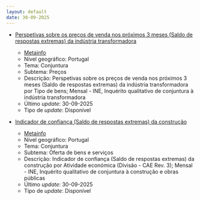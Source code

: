 ```yaml
---
layout: default
date: 30-09-2025
---
```

* [Perspetivas sobre os preços de venda nos próximos 3 meses (Saldo de respostas extremas) da indústria transformadora](https://www.ine.pt/xportal/xmain?xpid=INE&xpgid=ine_indicadores&indOcorrCod=0001181&contexto=bd&selTab=tab2)
  * [Metainfo](https://www.ine.pt/bddXplorer/htdocs/minfo.jsp?var_cd=0001181&lingua=PT)
  * Nível geográfico: Portugal
  * Tema: Conjuntura
  * Subtema: Preços
  * Descrição: Perspetivas sobre os preços de venda nos próximos 3 meses (Saldo de respostas extremas) da indústria transformadora por Tipo de bens; Mensal - INE, Inquérito qualitativo de conjuntura à indústria transformadora
  * Último _update_: 30-09-2025
  * Tipo de _update_: Disponível

* [Indicador de confiança (Saldo de respostas extremas) da construção](https://www.ine.pt/xportal/xmain?xpid=INE&xpgid=ine_indicadores&indOcorrCod=0000147&contexto=bd&selTab=tab2)
  * [Metainfo](https://www.ine.pt/bddXplorer/htdocs/minfo.jsp?var_cd=0000147&lingua=PT)
  * Nível geográfico: Portugal
  * Tema: Conjuntura
  * Subtema: Oferta de bens e serviços
  * Descrição: Indicador de confiança (Saldo de respostas extremas) da construção por Atividade económica (Divisão - CAE Rev. 3); Mensal - INE, Inquérito qualitativo de conjuntura à construção e obras públicas
  * Último _update_: 30-09-2025
  * Tipo de _update_: Disponível

